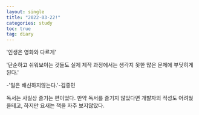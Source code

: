 ```yaml
---
layout: single
title: "2022-03-22!"
categories: study
toc: true
tag: diary
--- 
```


'인생은 영화와 다르게'

'단순하고 쉬워보이는 것들도 실제 제작 과정에서는 생각지 못한 많은 문제에 부딪히게 된다.'

-'일은 배신하지않는다.'-김종민



독서는 사실상 즐기는 편이었다.
만약 독서를 즐기지 않았다면 개발자의 적성도 어려웠을테고,
하지만 요새는 책을 자주 보지않았다.
